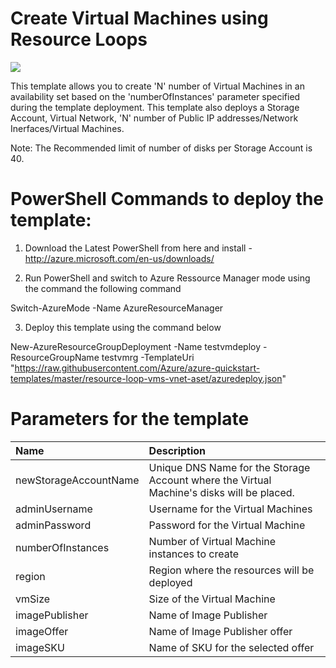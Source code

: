# Create Virtual Machines using Resource Loops

<a href="https://portal.azure.com/#create/Microsoft.Template/uri/https%3A%2F%2Fraw.githubusercontent.com%2FAzure%2Fazure-quickstart-templates%2Fmaster%2Fresource-loop-vms-vnet-aset%2Fazuredeploy.json" target="_blank">
    <img src="http://azuredeploy.net/deploybutton.png"/>
</a>

This template allows you to create 'N' number of Virtual Machines in an availability set based on the 'numberOfInstances' parameter specified during the template deployment. This template also deploys a Storage Account, Virtual Network, 'N' number of Public IP addresses/Network Inerfaces/Virtual Machines.

Note: The Recommended limit of number of disks per Storage Account is 40.

# PowerShell Commands to deploy the template:

1) Download the Latest PowerShell from here and install - http://azure.microsoft.com/en-us/downloads/

2) Run PowerShell and switch to Azure Ressource Manager mode using the command the following command

Switch-AzureMode -Name AzureResourceManager

3) Deploy this template using the command below

New-AzureResourceGroupDeployment -Name testvmdeploy -ResourceGroupName testvmrg -TemplateUri "https://raw.githubusercontent.com/Azure/azure-quickstart-templates/master/resource-loop-vms-vnet-aset/azuredeploy.json"


# Parameters for the template

| Name   | Description    |
|:--- |:---|
| newStorageAccountName  | Unique DNS Name for the Storage Account where the Virtual Machine's disks will be placed. |
| adminUsername  | Username for the Virtual Machines  |
| adminPassword  | Password for the Virtual Machine  |
| numberOfInstances  | Number of Virtual Machine instances to create  |
| region | Region where the resources will be deployed |
| vmSize | Size of the Virtual Machine |
| imagePublisher | Name of Image Publisher |
| imageOffer | Name of Image Publisher offer |
| imageSKU | Name of SKU for the selected offer |
